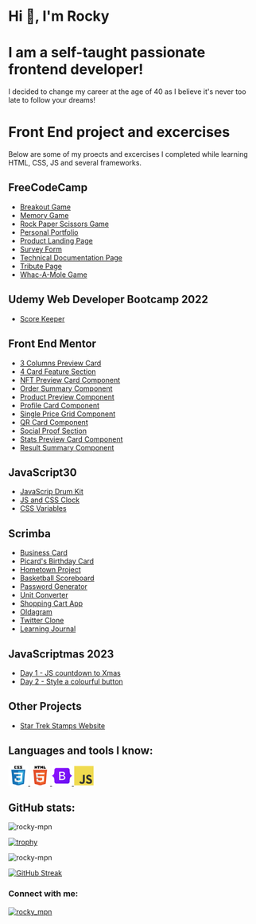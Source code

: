 # Hi 👋, I'm Rocky

#  I am a self-taught passionate frontend developer!

I decided to change my career at the age of 40 as I believe it's never too late to follow your dreams!


# Front End project and excercises
Below are some of my proects and excercises I completed while learning HTML, CSS, JS and several frameworks.

## FreeCodeCamp

- [Breakout Game](https://github.com/Rocky-MPN/Frontend/tree/main/FreeCodeCamp/Breakout-Game)
- [Memory Game](https://github.com/Rocky-MPN/Frontend/tree/main/FreeCodeCamp/Memory-Game)
- [Rock Paper Scissors Game](https://github.com/Rocky-MPN/Frontend/tree/main/FreeCodeCamp/Rock-Paper-Scisors-Game)
- [Personal Portfolio](https://github.com/Rocky-MPN/Frontend/tree/main/FreeCodeCamp/Personal-Portfolio)
- [Product Landing Page](https://github.com/Rocky-MPN/Frontend/tree/main/FreeCodeCamp/Product-Landing-Page)
- [Survey Form](https://github.com/Rocky-MPN/Frontend/tree/main/FreeCodeCamp/Survey-Form)
- [Technical Documentation Page](https://github.com/Rocky-MPN/Frontend/tree/main/FreeCodeCamp/Technical-Documentation-Page)
- [Tribute Page](https://github.com/Rocky-MPN/Frontend/tree/main/FreeCodeCamp/Tribute-Page)
- [Whac-A-Mole Game](https://github.com/Rocky-MPN/Frontend/tree/main/FreeCodeCamp/Whac-A-Mole-Game)


## Udemy Web Developer Bootcamp 2022

- [Score Keeper](https://github.com/Rocky-MPN/Frontend/tree/main/Udemy/Score%20keeper)

## Front End Mentor
- [3 Columns Preview Card](https://github.com/Rocky-MPN/Frontend/tree/main/Front%20End%20Mentor/3-Column-Preview-Card)
- [4 Card Feature Section](https://github.com/Rocky-MPN/Frontend/tree/main/Front%20End%20Mentor/Four-Card-Feature-Section)
- [NFT Preview Card Component](https://github.com/Rocky-MPN/Frontend/tree/main/Front%20End%20Mentor/NFT-Preview-Card-Component)
- [Order Summary Component](https://github.com/Rocky-MPN/Frontend/tree/main/Front%20End%20Mentor/Order-Summary-Component)
- [Product Preview Component](https://github.com/Rocky-MPN/Frontend/tree/main/Front%20End%20Mentor/Product-Preview-Card-Component)
- [Profile Card Component](https://github.com/Rocky-MPN/Frontend/tree/main/Front%20End%20Mentor/Profile-Card-Component)
- [Single Price Grid Component](https://github.com/Rocky-MPN/Frontend/tree/main/Front%20End%20Mentor/Single-Price-Grid-Component)
- [QR Card Component](https://github.com/Rocky-MPN/Frontend/tree/main/Front%20End%20Mentor/QR-Code-Component)
- [Social Proof Section](https://github.com/Rocky-MPN/Frontend/tree/main/Front%20End%20Mentor/Social-Proof-Section)
- [Stats Preview Card Component](https://github.com/Rocky-MPN/Frontend/tree/main/Front%20End%20Mentor/Stats-Preview-Card-Component)
- [Result Summary Component](https://github.com/Rocky-MPN/Frontend/tree/main/Front%20End%20Mentor/Results-Summary-Component)


## JavaScript30
- [JavaScrip Drum Kit](https://github.com/Rocky-MPN/Frontend/tree/main/JavaScript30/JavaScript-Drum-Kit)
- [JS and CSS Clock](https://github.com/Rocky-MPN/Frontend/tree/main/JavaScript30/JS-and-CSS-Clock)
- [CSS Variables](https://github.com/Rocky-MPN/Frontend/tree/main/JavaScript30/CSS-Variables)

## Scrimba
- [Business Card](https://github.com/Rocky-MPN/Frontend/tree/main/Scrimba/Business-Card)
- [Picard's Birthday Card](https://github.com/Rocky-MPN/Frontend/tree/main/Scrimba/Birthday-Card)
- [Hometown Project](https://github.com/Rocky-MPN/Frontend/tree/main/Scrimba/Hometown-Project)
- [Basketball Scoreboard](https://github.com/Rocky-MPN/Frontend/tree/main/Scrimba/Basketball-Scoreboard)
- [Password Generator](https://github.com/Rocky-MPN/Frontend/tree/main/Scrimba/Password-Generator)
- [Unit Converter](https://github.com/Rocky-MPN/Frontend/tree/main/Scrimba/Unit-Converter)
- [Shopping Cart App](https://github.com/Rocky-MPN/Frontend/tree/main/Scrimba/Shopping-Cart-App)
- [Oldagram](https://github.com/Rocky-MPN/Frontend/tree/main/Scrimba/Oldagram)
- [Twitter Clone](https://github.com/Rocky-MPN/Frontend/tree/main/Scrimba/Twitter-Clone)
- [Learning Journal](https://github.com/Rocky-MPN/Frontend/tree/main/Scrimba/Learning-Journal)

## JavaScriptmas 2023
- [Day 1 - JS countdown to Xmas](https://github.com/Rocky-MPN/Frontend/tree/main/JavaScriptmas2023/Day1/)
- [Day 2 - Style a colourful button](https://github.com/Rocky-MPN/Frontend/tree/main/JavaScriptmas2023/Day2/)

## Other Projects
- [Star Trek Stamps Website](https://www.startrekstamps.com/index.html)



## Languages and tools I know:
<p align="left"> <a href="https://www.w3schools.com/css/" target="_blank" rel="noreferrer"> <img src="https://raw.githubusercontent.com/devicons/devicon/master/icons/css3/css3-original-wordmark.svg" alt="css3" width="40" height="40"/> </a> <a href="https://www.w3.org/html/" target="_blank" rel="noreferrer"> <img src="https://raw.githubusercontent.com/devicons/devicon/master/icons/html5/html5-original-wordmark.svg" alt="html5" width="40" height="40"/> </a> <a href="https://developer.mozilla.org/en-US/docs/Web/JavaScript" target="_blank" rel="noreferrer"> <img src="https://raw.githubusercontent.com/devicons/devicon/master/icons/bootstrap/bootstrap-original.svg" alt="bootstrap" width="40" height="40"/> <img src="https://raw.githubusercontent.com/devicons/devicon/master/icons/javascript/javascript-original.svg" alt="javascript" width="40" height="40"/></a> </p>



## GitHub stats:

<img src="https://github-readme-stats.vercel.app/api/top-langs?username=rocky-mpn&show_icons=true&locale=en&layout=compact" alt="rocky-mpn" />

[![trophy](https://github-profile-trophy.vercel.app/?username=Rocky-MPN)](https://github.com/ryo-ma/github-profile-trophy)

<img src="https://github-readme-stats.vercel.app/api?username=rocky-mpn&show_icons=true&locale=en" alt="rocky-mpn" />

[![GitHub Streak](https://streak-stats.demolab.com?user=Rocky-MPN&theme=gruvbox)](https://git.io/streak-stats)


### Connect with me:
<p align="left">
<a href="https://twitter.com/rocky_mpn" target="blank"><img align="center" src="https://raw.githubusercontent.com/rahuldkjain/github-profile-readme-generator/master/src/images/icons/Social/twitter.svg" alt="rocky_mpn" height="30" width="40" /></a>
</p>
